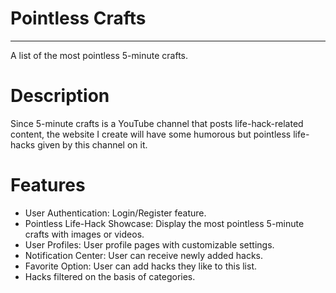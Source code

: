 # Pointless Crafts
---
A list of the most pointless 5-minute crafts.

# Description
Since 5-minute crafts is a YouTube channel that posts life-hack-related content, the website I create will have some humorous but pointless life-hacks given by this channel on it.

# Features
 - User Authentication: Login/Register feature.
 - Pointless Life-Hack Showcase: Display the most pointless 5-minute crafts with images or videos.
 - User Profiles: User profile pages with customizable settings.
 - Notification Center: User can receive newly added hacks.
 - Favorite Option: User can add hacks they like to this list.
 - Hacks filtered on the basis of categories.